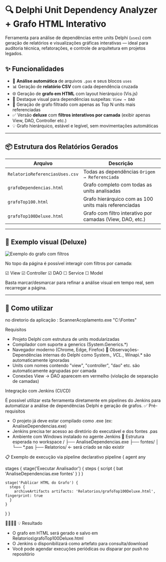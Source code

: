 # 🔍 Delphi Unit Dependency Analyzer + Grafo HTML Interativo

Ferramenta para análise de dependências entre units Delphi (`uses`) com geração de relatórios e visualizações gráficas interativas — ideal para auditoria técnica, refatorações, e controle de arquitetura em projetos legados.

## ✨ Funcionalidades

- 🔁 **Análise automática** de arquivos `.pas` e seus blocos `uses`
- 📊 Geração de **relatório CSV** com cada dependência cruzada
- 🌐 Geração de **grafo em HTML** com layout hierárquico (Vis.js)
- 🎯 Destaque visual para dependências suspeitas: `View → DAO`
- 🧠 Geração de grafo filtrado com apenas as Top N units mais referenciadas
- ✅ Versão **deluxe** com **filtros interativos por camada** (exibir apenas View, DAO, Controller etc.)
- 💡 Grafo hierárquico, estável e legível, sem movimentações automáticas

---

## 📦 Estrutura dos Relatórios Gerados

| Arquivo                         | Descrição                                                |
|--------------------------------|-----------------------------------------------------------|
| `RelatorioReferenciasUses.csv` | Todas as dependências `Origem → Referenciada`             |
| `grafoDependencias.html`       | Grafo completo com todas as units analisadas              |
| `grafoTop100.html`             | Grafo hierárquico com as 100 units mais referenciadas     |
| `grafoTop100Deluxe.html`       | Grafo com filtro interativo por camadas (View, DAO, etc.) |

---

## 📁 Exemplo visual (Deluxe)

![Exemplo do grafo com filtros](exemplo-grafo.png) <!-- substitua por sua imagem se tiver -->

No topo da página é possível interagir com filtros por camada:

☑ View   ☑ Controller   ☑ DAO   ☐ Service   ☐ Model

Basta marcar/desmarcar para refinar a análise visual em tempo real, sem recarregar a página.

---

## 🚀 Como utilizar

no diretorio da aplicação : ScannerAcoplamento.exe "C:\Fontes"

Requisitos 

- Projeto Delphi com estrutura de units modularizadas
- Compilador com suporte a generics (System.Generics.*)
- Navegador moderno (Chrome, Edge, Firefox)
📌 Observações- Dependências internas do Delphi como System.*, VCL.*, Winapi.* são automaticamente ignoradas
- Units com nomes contendo "view", "controller", "dao" etc. são automaticamente agrupadas por camada
- Conexões View → DAO aparecem em vermelho (violação de separação de camadas)

Integração com Jenkins (CI/CD)

É possível utilizar esta ferramenta diretamente em pipelines do Jenkins para automatizar a análise de dependências Delphi e geração de grafos.
✅ Pré-requisitos
- O projeto já deve estar compilado como .exe (ex: AnaliseDependencias.exe)
- Jenkins precisa ter acesso ao diretório do executável e dos fontes .pas
- Ambiente com Windows instalado no agente Jenkins
📁 Estrutura esperada no workspace
<workspace>/
├── AnaliseDependencias.exe
├── fontes/
│   └── *.pas
├── Relatorios/          ← será criado se não existir


📋 Exemplo de execução via pipeline declarativo
pipeline {
  agent any

  stages {
    stage('Executar Analisador') {
      steps {
        script {
          bat 'AnaliseDependencias.exe fontes'
        }
      }
    }

    stage('Publicar HTML do Grafo') {
      steps {
        archiveArtifacts artifacts: 'Relatorios/grafoTop100Deluxe.html', fingerprint: true
      }
    }
  }
}


💡 Resultado
- O grafo em HTML será gerado e salvo em Relatorios\grafoTop100Deluxe.html
- O Jenkins o disponibilizará como artefato para consulta/download
- Você pode agendar execuções periódicas ou disparar por push no repositório



